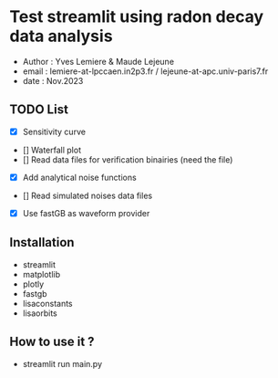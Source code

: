 # Test streamlit using radon decay data analysis

* Author : Yves Lemiere & Maude Lejeune
* email  : lemiere-at-lpccaen.in2p3.fr / lejeune-at-apc.univ-paris7.fr
* date   : Nov.2023


## TODO List

 - [x] Sensitivity curve
 - [] Waterfall plot
 - [] Read data files for verification binairies (need the file)
 - [x] Add analytical noise functions
 - [] Read simulated noises data files
 - [x] Use fastGB as waveform provider


## Installation

 - streamlit
 - matplotlib
 - plotly
 - fastgb 
 - lisaconstants
 - lisaorbits



## How to use it ?

 - streamlit run main.py


